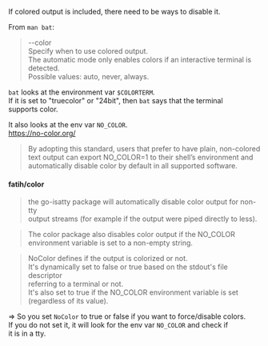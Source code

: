 If colored output is included, there need to be ways to disable it.

From `man bat`:
> --color <when>\
Specify when to use colored output.\
The automatic mode only enables colors if an interactive terminal is  detected.\
Possible  values: auto, never, always.

`bat` looks at the environment var `$COLORTERM`.\
If it is set to "truecolor" or "24bit", then `bat` says that the terminal \
supports color.

It also looks at the env var `NO_COLOR`. \
https://no-color.org/

> By adopting this standard, users that prefer to have plain, non-colored \
text output can export NO_COLOR=1 to their shell’s environment and \
automatically disable color by default in all supported software.

#### fatih/color

> the go-isatty package will automatically disable color output for non-tty \
output streams (for example if the output were piped directly to less).

> The color package also disables color output if the NO_COLOR environment variable is set to a non-empty string.

> NoColor defines if the output is colorized or not.\
It's dynamically set to false or true based on the stdout's file descriptor \
referring to a terminal or not.\
It's also set to true if the NO_COLOR environment variable is set \
(regardless of its value).

=> So you set `NoColor` to true or false if you want to force/disable colors.\
If you do not set it, it will look for the env var `NO_COLOR` and check if \
it is in a tty.
